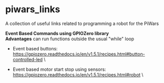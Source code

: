 # piwars_links
A collection of useful links related to programming a robot for the PiWars

**Event Based Commands using GPIOZero library** \
**Advantages** can run functions outside the usual "while" loop
* Event based buttons:\
https://gpiozero.readthedocs.io/en/v1.5.1/recipes.html#button-controlled-led \


* Event based motor start stop using sensors:\
https://gpiozero.readthedocs.io/en/v1.5.1/recipes.html#robot \
